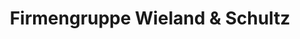 ---
title: "Firmengruppe Wieland & Schultz"
url: /kaiserslautern/firmengruppe-wieland-und-schultz/
shop: Elektronik
---